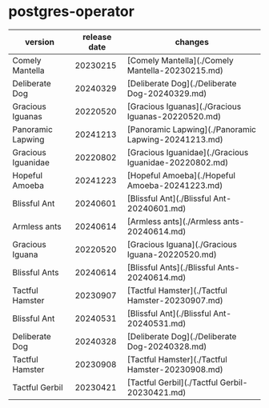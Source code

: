 # postgres-operator	


|version|release date|changes|
|---|---|---|
|Comely Mantella|20230215|[Comely Mantella](./Comely Mantella-20230215.md)|
|Deliberate Dog|20240329|[Deliberate Dog](./Deliberate Dog-20240329.md)|
|Gracious Iguanas|20220520|[Gracious Iguanas](./Gracious Iguanas-20220520.md)|
|Panoramic Lapwing|20241213|[Panoramic Lapwing](./Panoramic Lapwing-20241213.md)|
|Gracious Iguanidae|20220802|[Gracious Iguanidae](./Gracious Iguanidae-20220802.md)|
|Hopeful Amoeba|20241223|[Hopeful Amoeba](./Hopeful Amoeba-20241223.md)|
|Blissful Ant|20240601|[Blissful Ant](./Blissful Ant-20240601.md)|
|Armless ants|20240614|[Armless ants](./Armless ants-20240614.md)|
|Gracious Iguana|20220520|[Gracious Iguana](./Gracious Iguana-20220520.md)|
|Blissful Ants|20240614|[Blissful Ants](./Blissful Ants-20240614.md)|
|Tactful Hamster|20230907|[Tactful Hamster](./Tactful Hamster-20230907.md)|
|Blissful Ant|20240531|[Blissful Ant](./Blissful Ant-20240531.md)|
|Deliberate Dog|20240328|[Deliberate Dog](./Deliberate Dog-20240328.md)|
|Tactful Hamster|20230908|[Tactful Hamster](./Tactful Hamster-20230908.md)|
|Tactful Gerbil|20230421|[Tactful Gerbil](./Tactful Gerbil-20230421.md)|
